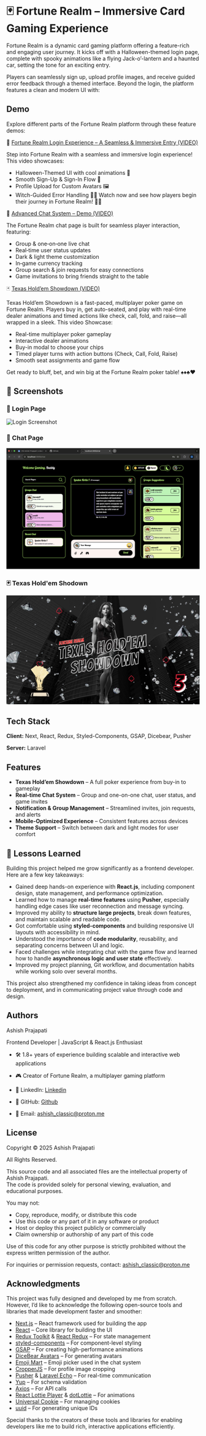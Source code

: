 
# 🃏 Fortune Realm – Immersive Card Gaming Experience

Fortune Realm is a dynamic card gaming platform offering a feature-rich and engaging user journey. It kicks off with a Halloween-themed login page, complete with spooky animations like a flying Jack-o’-lantern and a haunted car, setting the tone for an exciting entry.

Players can seamlessly sign up, upload profile images, and receive guided error feedback through a themed interface. Beyond the login, the platform features a clean and modern UI with:



## Demo

Explore different parts of the Fortune Realm platform through these feature demos:

🎃 [Fortune Realm Login Experience – A Seamless & Immersive Entry (VIDEO)](https://vimeo.com/1070551148/a3cb2833d9)

Step into Fortune Realm with a seamless and immersive login experience! This video showcases:
* Halloween-Themed UI with cool animations 🎃
* Smooth Sign-Up & Sign-In Flow 🔑
* Profile Upload for Custom Avatars 🖼️
* Witch-Guided Error Handling 🧙‍♀️
Watch now and see how players begin their journey in Fortune Realm! 🚀🔥

💬 [Advanced Chat System – Demo (VIDEO)](https://vimeo.com/1078178899/3dcb4b3573)

The Fortune Realm chat page is built for seamless player interaction, featuring:

* Group & one‑on‑one live chat
* Real‑time user status updates
* Dark & light theme customization
* In‑game currency tracking
* Group search & join requests for easy connections
* Game invitations to bring friends straight to the table

🃏 [Texas Hold’em Showdown (VIDEO)](https://vimeo.com/1086009735/d2a73ec3cb)

Texas Hold’em Showdown is a fast-paced, multiplayer poker game on Fortune Realm. Players buy in, get auto-seated, and play with real-time dealer animations and timed actions like check, call, fold, and raise—all wrapped in a sleek. This video Showcase:

* Real-time multiplayer poker gameplay
* Interactive dealer animations
* Buy-in modal to choose your chips
* Timed player turns with action buttons (Check, Call, Fold, Raise)
* Smooth seat assignments and game flow

Get ready to bluff, bet, and win big at the Fortune Realm poker table! ♠️♦️♣️♥️
## 📸 Screenshots

### 🎃 Login Page
![Login Screenshot](https://raw.githubusercontent.com/ashish-web-developer/ashish-web-developer/refs/heads/main/assets/login-page.png)

### 💬 Chat Page
![Chat Screenshot](https://raw.githubusercontent.com/ashish-web-developer/ashish-web-developer/refs/heads/main/assets/chat.png)

### 🃏 Texas Hold'em Shodown

![Poker Screenshot](https://raw.githubusercontent.com/ashish-web-developer/ashish-web-developer/refs/heads/main/assets/poker.jpg)


## Tech Stack

**Client:** Next, React, Redux, Styled-Components, GSAP, Dicebear, Pusher

**Server:** Laravel


## Features

- **Texas Hold’em Showdown** – A full poker experience from buy-in to gameplay
- **Real-time Chat System** – Group and one-on-one chat, user status, and game invites
- **Notification & Group Management** – Streamlined invites, join requests, and alerts
- **Mobile-Optimized Experience** – Consistent features across devices
- **Theme Support** – Switch between dark and light modes for user comfort


## 📘 Lessons Learned

Building this project helped me grow significantly as a frontend developer. Here are a few key takeaways:

- Gained deep hands-on experience with **React.js**, including component design, state management, and performance optimization.
- Learned how to manage **real-time features** using **Pusher**, especially handling edge cases like user reconnection and message syncing.
- Improved my ability to **structure large projects**, break down features, and maintain scalable and readable code.
- Got comfortable using **styled-components** and building responsive UI layouts with accessibility in mind.
- Understood the importance of **code modularity**, reusability, and separating concerns between UI and logic.
- Faced challenges while integrating chat with the game flow and learned how to handle **asynchronous logic and user state** effectively.
- Improved my project planning, Git workflow, and documentation habits while working solo over several months.

This project also strengthened my confidence in taking ideas from concept to deployment, and in communicating project value through code and design.



## Authors

Ashish Prajapati

Frontend Developer | JavaScript & React.js Enthusiast

* 🛠️ 1.8+ years of experience building scalable and interactive web applications

* 🎮 Creator of Fortune Realm, a multiplayer gaming platform

* 💼 LinkedIn: [Linkedin](https://www.linkedin.com/in/ashish-classic/)

* 🐙 GitHub: [Github](https://github.com/ashish-web-developer)

* 📧 Email: ashish_classic@proton.me
## License

Copyright © 2025 Ashish Prajapati

All Rights Reserved.

This source code and all associated files are the intellectual property of Ashish Prajapati.  
The code is provided solely for personal viewing, evaluation, and educational purposes.

You may not:
- Copy, reproduce, modify, or distribute this code
- Use this code or any part of it in any software or product
- Host or deploy this project publicly or commercially
- Claim ownership or authorship of any part of this code

Use of this code for any other purpose is strictly prohibited without the express written permission of the author.

For inquiries or permission requests, contact: ashish_classic@proton.me

## Acknowledgments

This project was fully designed and developed by me from scratch.  
However, I’d like to acknowledge the following open-source tools and libraries that made development faster and smoother:

- [Next.js](https://nextjs.org/) – React framework used for building the app
- [React](https://reactjs.org/) – Core library for building the UI
- [Redux Toolkit](https://redux-toolkit.js.org/) & [React Redux](https://react-redux.js.org/) – For state management
- [styled-components](https://styled-components.com/) – For component-level styling
- [GSAP](https://greensock.com/gsap/) – For creating high-performance animations
- [DiceBear Avatars](https://www.dicebear.com/) – For generating avatars
- [Emoji Mart](https://emoji-mart.dev/) – Emoji picker used in the chat system
- [CropperJS](https://github.com/fengyuanchen/cropperjs) – For profile image cropping
- [Pusher](https://pusher.com/) & [Laravel Echo](https://laravel.com/docs/10.x/broadcasting) – For real-time communication
- [Yup](https://github.com/jquense/yup) – For schema validation
- [Axios](https://axios-http.com/) – For API calls
- [React Lottie Player](https://github.com/mifi/react-lottie-player) & [dotLottie](https://www.lottiefiles.com/dotlottie) – For animations
- [Universal Cookie](https://github.com/reactivestack/cookies/tree/main/packages/universal-cookie) – For managing cookies
- [uuid](https://github.com/uuidjs/uuid) – For generating unique IDs

Special thanks to the creators of these tools and libraries for enabling developers like me to build rich, interactive applications efficiently.
